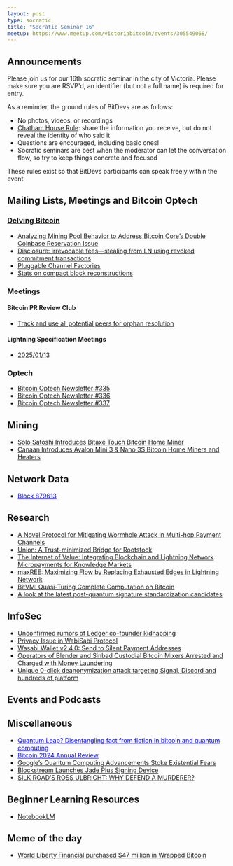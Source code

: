 ```yaml
---
layout: post
type: socratic
title: "Socratic Seminar 16"
meetup: https://www.meetup.com/victoriabitcoin/events/305549068/
---
```

## Announcements
Please join us for our 16th socratic seminar in the city of Victoria. Please make sure you are RSVP'd, an identifier (but not a full name) is required for entry.

As a reminder, the ground rules of BitDevs are as follows:
- No photos, videos, or recordings
- [Chatham House Rule](https://en.wikipedia.org/wiki/Chatham_House_Rule): share the information you receive, but do not reveal the identity of who said it
- Questions are encouraged, including basic ones!
- Socratic seminars are best when the moderator can let the conversation flow, so try to keep things concrete and focused

These rules exist so that BitDevs participants can speak freely within the event

## Mailing Lists, Meetings and Bitcoin Optech

### [Delving Bitcoin](https://delvingbitcoin.org/)
- [Analyzing Mining Pool Behavior to Address Bitcoin Core’s Double Coinbase Reservation Issue](https://delvingbitcoin.org/t/analyzing-mining-pool-behavior-to-address-bitcoin-cores-double-coinbase-reservation-issue/1351)
- [Disclosure: irrevocable fees—stealing from LN using revoked commitment transactions](https://delvingbitcoin.org/t/disclosure-irrevocable-fees-stealing-from-ln-using-revoked-commitment-transactions/1314)
- [Pluggable Channel Factories](https://delvingbitcoin.org/t/pluggable-channel-factories/1252)
- [Stats on compact block reconstructions](https://delvingbitcoin.org/t/stats-on-compact-block-reconstructions/1052)


### Meetings

#### Bitcoin PR Review Club
- [Track and use all potential peers for orphan resolution](https://bitcoincore.reviews/31397)

#### Lightning Specification Meetings
- [2025/01/13](https://github.com/lightning/bolts/issues/1216)

### Optech
- [Bitcoin Optech Newsletter #335](https://bitcoinops.org/en/newsletters/2025/01/03/)
- [Bitcoin Optech Newsletter #336](https://bitcoinops.org/en/newsletters/2025/01/10/)
- [Bitcoin Optech Newsletter #337](https://bitcoinops.org/en/newsletters/2025/01/17/)

## Mining
- [Solo Satoshi Introduces Bitaxe Touch Bitcoin Home Miner](https://www.nobsbitcoin.com/solo-satoshi-introduces-bitaxe-touch-bitcoin-home-miner/)
- [Canaan Introduces Avalon Mini 3 & Nano 3S Bitcoin Home Miners and Heaters](https://www.nobsbitcoin.com/canaan-introduces-avalon-mini-3-nano-3s-bitcoin-home-miners-and-heaters/)

## Network Data
- <a href="https://x.com/mononautical/status/1880175477387850002" style="color: blue;">Block 879613</a>

## Research
- [A Novel Protocol for Mitigating Wormhole Attack in Multi-hop Payment Channels](https://link.springer.com/chapter/10.1007/978-3-031-81404-4_10)
- [Union: A Trust-minimized Bridge for Rootstock](https://arxiv.org/abs/2501.07435)
- [The Internet of Value: Integrating Blockchain and Lightning Network Micropayments for Knowledge Markets](https://arxiv.org/abs/2412.19384)
- [maxREE: Maximizing Flow by Replacing Exhausted Edges in Lightning Network](https://ieeexplore.ieee.org/abstract/document/10816058)
- [BitVM: Quasi-Turing Complete Computation on Bitcoin](https://eprint.iacr.org/2024/1995)
- [A look at the latest post-quantum signature standardization candidates](https://blog.cloudflare.com/another-look-at-pq-signatures/)

## InfoSec
- [Unconfirmed rumors of Ledger co-founder kidnapping](https://x.com/lopp/status/1882129395210662162)
- [Privacy Issue in WabiSabi Protocol](https://github.com/GingerPrivacy/GingerWallet/discussions/116)
- [Wasabi Wallet v2.4.0: Send to Silent Payment Addresses](https://www.nobsbitcoin.com/wasabi-wallet-v2-4-0/)
- [Operators of Blender and Sinbad Custodial Bitcoin Mixers Arrested and Charged with Money Laundering](https://www.nobsbitcoin.com/operators-of-blender-and-sinbad-mixers-2/)
- [Unique 0-click deanonymization attack targeting Signal, Discord and hundreds of platform](https://gist.github.com/hackermondev/45a3cdfa52246f1d1201c1e8cdef6117)

## Events and Podcasts


## Miscellaneous
- <a href="https://ten31.vc/insights/quantum" style="color: blue;">Quantum Leap? Disentangling fact from fiction in bitcoin and quantum computing</a>
- <a href="https://blog.lopp.net/bitcoin-2024-annual-review/" style="color: blue;">Bitcoin 2024 Annual Review</a>
- [Google’s Quantum Computing Advancements Stoke Existential Fears](https://viewemail.nydig.com/quantum-leap)
- [Blockstream Launches Jade Plus Signing Device](https://www.nobsbitcoin.com/blockstream-launches-jade-plus-signing-device/)
- [SILK ROAD’S ROSS ULBRICHT: WHY DEFEND A MURDERER?](https://bitcoinmagazine.com/culture/silk-roads-ross-ulbricht-why-defend-a-murderer)

## Beginner Learning Resources
- [NotebookLM](https://notebooklm.google.com/)

## Meme of the day
- [World Liberty Financial purchased $47 million in Wrapped Bitcoin](https://x.com/gregzaj1/status/1881405896196235538)